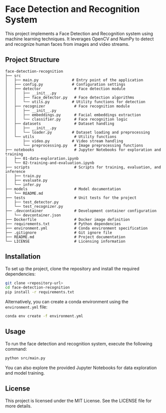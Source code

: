 # Face Detection and Recognition System

This project implements a Face Detection and Recognition system using machine learning techniques. It leverages OpenCV and NumPy to detect and recognize human faces from images and video streams.

## Project Structure

```
face-detection-recognition
├── src
│   ├── main.py               # Entry point of the application
│   ├── config.py             # Configuration settings
│   ├── detector               # Face detection module
│   │   ├── __init__.py
│   │   ├── face_detector.py   # Face detection algorithms
│   │   └── utils.py          # Utility functions for detection
│   ├── recognizer             # Face recognition module
│   │   ├── __init__.py
│   │   ├── embeddings.py      # Facial embeddings extraction
│   │   └── classifier.py      # Face recognition logic
│   ├── datasets               # Dataset handling
│   │   ├── __init__.py
│   │   └── loader.py         # Dataset loading and preprocessing
│   └── utils                  # Utility functions
│       ├── video.py          # Video stream handling
│       └── preprocessing.py   # Image preprocessing functions
├── notebooks                  # Jupyter Notebooks for exploration and training
│   ├── 01-data-exploration.ipynb
│   └── 02-training-and-evaluation.ipynb
├── scripts                    # Scripts for training, evaluation, and inference
│   ├── train.py
│   ├── evaluate.py
│   └── infer.py
├── models                     # Model documentation
│   └── README.md
├── tests                      # Unit tests for the project
│   ├── test_detector.py
│   └── test_recognizer.py
├── .devcontainer              # Development container configuration
│   └── devcontainer.json
├── Dockerfile                 # Docker image definition
├── requirements.txt           # Python dependencies
├── environment.yml            # Conda environment specification
├── .gitignore                 # Git ignore file
├── README.md                  # Project documentation
└── LICENSE                    # Licensing information
```

## Installation

To set up the project, clone the repository and install the required dependencies:

```bash
git clone <repository-url>
cd face-detection-recognition
pip install -r requirements.txt
```

Alternatively, you can create a conda environment using the `environment.yml` file:

```bash
conda env create -f environment.yml
```

## Usage

To run the face detection and recognition system, execute the following command:

```bash
python src/main.py
```

You can also explore the provided Jupyter Notebooks for data exploration and model training.

## License

This project is licensed under the MIT License. See the LICENSE file for more details.